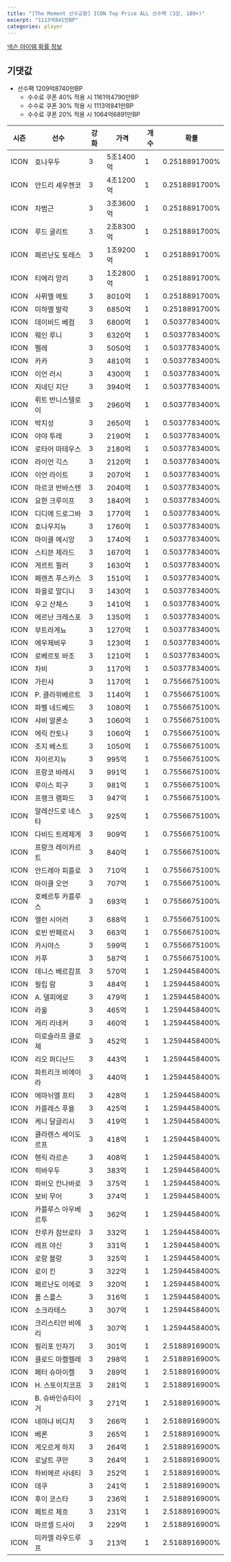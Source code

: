 ```yaml
---
title: "[The Moment 선수교환] ICON Top Price ALL 선수팩 (3강, 109+)"
excerpt: "1113억841만BP"
categories: player
---
```

[넥슨 아이템 확률 정보](http://iteminfo.nexon.com/probability/fo4?sn=6714)

## 기댓값
  - 선수팩 1209억8740만BP
    - 수수료 쿠폰 40% 적용 시 1161억4790만BP
    - 수수료 쿠폰 30% 적용 시 1113억841만BP
    - 수수료 쿠폰 20% 적용 시 1064억6891만BP


|시즌|선수|강화|가격|개수|확률|
|---|---|---|---|---|---|
|ICON|호나우두|3|5조1400억|1|0.2518891700%|
|ICON|안드리 셰우첸코|3|4조1200억|1|0.2518891700%|
|ICON|차범근|3|3조3600억|1|0.2518891700%|
|ICON|루드 굴리트|3|2조8300억|1|0.2518891700%|
|ICON|페르난도 토레스|3|1조9200억|1|0.2518891700%|
|ICON|티에리 앙리|3|1조2800억|1|0.2518891700%|
|ICON|사뮈엘 에토|3|8010억|1|0.2518891700%|
|ICON|미하엘 발락|3|6850억|1|0.2518891700%|
|ICON|데이비드 베컴|3|6800억|1|0.5037783400%|
|ICON|웨인 루니|3|6320억|1|0.5037783400%|
|ICON|펠레|3|5050억|1|0.5037783400%|
|ICON|카카|3|4810억|1|0.5037783400%|
|ICON|이언 러시|3|4300억|1|0.5037783400%|
|ICON|지네딘 지단|3|3940억|1|0.5037783400%|
|ICON|뤼트 반니스텔로이|3|2960억|1|0.5037783400%|
|ICON|박지성|3|2650억|1|0.5037783400%|
|ICON|야야 투레|3|2190억|1|0.5037783400%|
|ICON|로타어 마테우스|3|2180억|1|0.5037783400%|
|ICON|라이언 긱스|3|2120억|1|0.5037783400%|
|ICON|이언 라이트|3|2070억|1|0.5037783400%|
|ICON|마르코 반바스텐|3|2040억|1|0.5037783400%|
|ICON|요한 크루이프|3|1840억|1|0.5037783400%|
|ICON|디디에 드로그바|3|1770억|1|0.5037783400%|
|ICON|호나우지뉴|3|1760억|1|0.5037783400%|
|ICON|마이클 에시앙|3|1740억|1|0.5037783400%|
|ICON|스티븐 제라드|3|1670억|1|0.5037783400%|
|ICON|게르트 뮐러|3|1630억|1|0.5037783400%|
|ICON|페렌츠 푸스카스|3|1510억|1|0.5037783400%|
|ICON|파올로 말디니|3|1430억|1|0.5037783400%|
|ICON|우고 산체스|3|1410억|1|0.5037783400%|
|ICON|에르난 크레스포|3|1350억|1|0.5037783400%|
|ICON|부트라게뇨|3|1270억|1|0.5037783400%|
|ICON|에우제비우|3|1230억|1|0.5037783400%|
|ICON|로베르토 바조|3|1210억|1|0.5037783400%|
|ICON|차비|3|1170억|1|0.5037783400%|
|ICON|가린샤|3|1170억|1|0.7556675100%|
|ICON|P. 클라위베르트|3|1140억|1|0.7556675100%|
|ICON|파벨 네드베드|3|1080억|1|0.7556675100%|
|ICON|샤비 알론소|3|1060억|1|0.7556675100%|
|ICON|에릭 칸토나|3|1060억|1|0.7556675100%|
|ICON|조지 베스트|3|1050억|1|0.7556675100%|
|ICON|자이르지뉴|3|995억|1|0.7556675100%|
|ICON|프랑코 바레시|3|991억|1|0.7556675100%|
|ICON|루이스 피구|3|981억|1|0.7556675100%|
|ICON|프랭크 램파드|3|947억|1|0.7556675100%|
|ICON|알레산드로 네스타|3|925억|1|0.7556675100%|
|ICON|다비드 트레제게|3|909억|1|0.7556675100%|
|ICON|프랑크 레이카르트|3|840억|1|0.7556675100%|
|ICON|안드레아 피를로|3|710억|1|0.7556675100%|
|ICON|마이클 오언|3|707억|1|0.7556675100%|
|ICON|호베르투 카를루스|3|693억|1|0.7556675100%|
|ICON|앨런 시어러|3|688억|1|0.7556675100%|
|ICON|로빈 반페르시|3|663억|1|0.7556675100%|
|ICON|카시야스|3|599억|1|0.7556675100%|
|ICON|카푸|3|587억|1|0.7556675100%|
|ICON|데니스 베르캄프|3|570억|1|1.2594458400%|
|ICON|필립 람|3|484억|1|1.2594458400%|
|ICON|A. 델피에로|3|479억|1|1.2594458400%|
|ICON|라울|3|465억|1|1.2594458400%|
|ICON|게리 리네커|3|460억|1|1.2594458400%|
|ICON|미로슬라프 클로제|3|452억|1|1.2594458400%|
|ICON|리오 퍼디난드|3|443억|1|1.2594458400%|
|ICON|파트리크 비에이라|3|440억|1|1.2594458400%|
|ICON|에마뉘엘 프티|3|428억|1|1.2594458400%|
|ICON|카를레스 푸욜|3|425억|1|1.2594458400%|
|ICON|케니 달글리시|3|419억|1|1.2594458400%|
|ICON|클라렌스 세이도르프|3|418억|1|1.2594458400%|
|ICON|헨릭 라르손|3|408억|1|1.2594458400%|
|ICON|히바우두|3|383억|1|1.2594458400%|
|ICON|파비오 칸나바로|3|375억|1|1.2594458400%|
|ICON|보비 무어|3|374억|1|1.2594458400%|
|ICON|카를루스 아우베르투|3|362억|1|1.2594458400%|
|ICON|잔루카 잠브로타|3|332억|1|1.2594458400%|
|ICON|레프 야신|3|331억|1|1.2594458400%|
|ICON|로랑 블랑|3|325억|1|1.2594458400%|
|ICON|로이 킨|3|322억|1|1.2594458400%|
|ICON|페르난도 이에로|3|320억|1|1.2594458400%|
|ICON|폴 스콜스|3|316억|1|1.2594458400%|
|ICON|소크라테스|3|307억|1|1.2594458400%|
|ICON|크리스티안 비에리|3|307억|1|1.2594458400%|
|ICON|필리포 인자기|3|301억|1|2.5188916900%|
|ICON|클로드 마켈렐레|3|298억|1|2.5188916900%|
|ICON|페터 슈마이켈|3|289억|1|2.5188916900%|
|ICON|H. 스토이치코프|3|281억|1|2.5188916900%|
|ICON|B. 슈바인슈타이거|3|271억|1|2.5188916900%|
|ICON|네마냐 비디치|3|266억|1|2.5188916900%|
|ICON|베론|3|265억|1|2.5188916900%|
|ICON|게오르게 하지|3|264억|1|2.5188916900%|
|ICON|로날트 쿠만|3|264억|1|2.5188916900%|
|ICON|하비에르 사네티|3|252억|1|2.5188916900%|
|ICON|데쿠|3|241억|1|2.5188916900%|
|ICON|후이 코스타|3|236억|1|2.5188916900%|
|ICON|페트르 체흐|3|231억|1|2.5188916900%|
|ICON|마르셀 드사이|3|229억|1|2.5188916900%|
|ICON|미카엘 라우드루프|3|213억|1|2.5188916900%|
